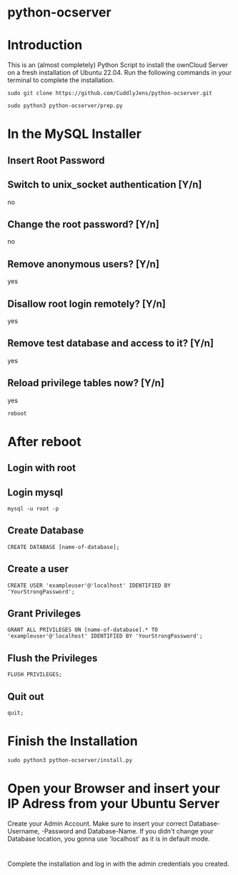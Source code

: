 # python-ocserver
# Introduction
This is an (almost completely) Python Script to install the ownCloud Server on a fresh installation of Ubuntu 22.04. Run the following commands in your terminal to complete the installation.
```
sudo git clone https://github.com/CuddlyJens/python-ocserver.git
```
```
sudo python3 python-ocserver/prep.py
```
# In the MySQL Installer
## Insert Root Password
## Switch to unix_socket authentication [Y/n]
no
## Change the root password? [Y/n]
no
## Remove anonymous users? [Y/n]
yes
## Disallow root login remotely? [Y/n]
yes
## Remove test database and access to it? [Y/n]
yes
## Reload privilege tables now? [Y/n]
yes
```
reboot
```
# After reboot
## Login with root
## Login mysql
```
mysql -u root -p
```
## Create Database
```
CREATE DATABASE [name-of-database];
```
## Create a user
```
CREATE USER 'exampleuser'@'localhost' IDENTIFIED BY 'YourStrongPassword';
```
## Grant Privileges
```
GRANT ALL PRIVILEGES ON [name-of-database].* TO 'exampleuser'@'localhost' IDENTIFIED BY 'YourStrongPassword';
```
## Flush the Privileges
```
FLUSH PRIVILEGES;
```
## Quit out
```
quit;
```
# Finish the Installation
```
sudo python3 python-ocserver/install.py
```
# Open your Browser and insert your IP Adress from your Ubuntu Server
Create your Admin Account. 
Make sure to insert your correct Database-Username, -Password and Database-Name. If you didn't change your Database location, you gonna use 'localhost' as it is in default mode.
#
Complete the installation and log in with the admin credentials you created.
